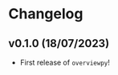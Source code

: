 # Changelog

<!--next-version-placeholder-->

## v0.1.0 (18/07/2023)

- First release of `overviewpy`!